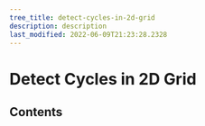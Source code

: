 ```yaml
---
tree_title: detect-cycles-in-2d-grid
description: description
last_modified: 2022-06-09T21:23:28.2328
---
```


# Detect Cycles in 2D Grid

## Contents
